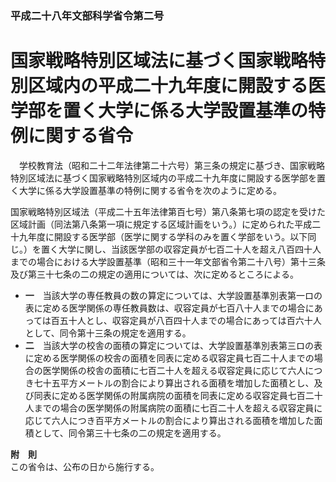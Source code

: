 ### 平成二十八年文部科学省令第二号  
# 国家戦略特別区域法に基づく国家戦略特別区域内の平成二十九年度に開設する医学部を置く大学に係る大学設置基準の特例に関する省令  
　学校教育法（昭和二十二年法律第二十六号）第三条の規定に基づき、国家戦略特別区域法に基づく国家戦略特別区域内の平成二十九年度に開設する医学部を置く大学に係る大学設置基準の特例に関する省令を次のように定める。  
  
国家戦略特別区域法（平成二十五年法律第百七号）第八条第七項の認定を受けた区域計画（同法第八条第一項に規定する区域計画をいう。）に定められた平成二十九年度に開設する医学部（医学に関する学科のみを置く学部をいう。以下同じ。）を置く大学に関し、当該医学部の収容定員が七百二十人を超え八百四十人までの場合における大学設置基準（昭和三十一年文部省令第二十八号）第十三条及び第三十七条の二の規定の適用については、次に定めるところによる。  
* **一**　当該大学の専任教員の数の算定については、大学設置基準別表第一ロの表に定める医学関係の専任教員数は、収容定員が七百八十人までの場合にあっては百五十人とし、収容定員が八百四十人までの場合にあっては百六十人として、同令第十三条の規定を適用する。  
* **二**　当該大学の校舎の面積の算定については、大学設置基準別表第三ロの表に定める医学関係の校舎の面積を同表に定める収容定員七百二十人までの場合の医学関係の校舎の面積に七百二十人を超える収容定員に応じて六人につき七十五平方メートルの割合により算出される面積を増加した面積とし、及び同表に定める医学関係の附属病院の面積を同表に定める収容定員七百二十人までの場合の医学関係の附属病院の面積に七百二十人を超える収容定員に応じて六人につき百平方メートルの割合により算出される面積を増加した面積として、同令第三十七条の二の規定を適用する。  
  
**附　則**  
この省令は、公布の日から施行する。  
  
